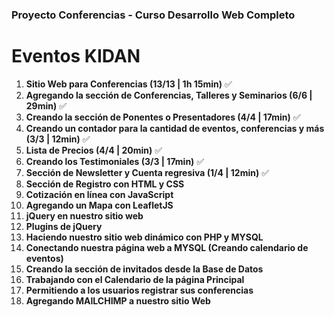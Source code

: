 ### Proyecto Conferencias -  Curso Desarrollo Web Completo

# Eventos KIDAN

1. **Sitio Web para Conferencias (13/13 | 1h 15min)** :white_check_mark:
1. **Agregando la sección de Conferencias, Talleres y Seminarios (6/6 | 29min)** :white_check_mark:
1. **Creando la sección de Ponentes o Presentadores (4/4 | 17min)** :white_check_mark:
1. **Creando un contador para la cantidad de eventos, conferencias y más (3/3 | 12min)** :white_check_mark:
1. **Lista de Precios (4/4 | 20min)** :white_check_mark:
1. **Creando los Testimoniales (3/3 | 17min)** :white_check_mark:
1. **Sección de Newsletter y Cuenta regresiva (1/4 | 12min)** :white_check_mark:
1. **Sección de Registro con HTML y CSS**
1. **Cotización en línea con JavaScript**
1. **Agregando un Mapa con LeafletJS**
1. **jQuery en nuestro sitio web**
1. **Plugins de jQuery**
1. **Haciendo nuestro sitio web dinámico con PHP y MYSQL**
1. **Conectando nuestra página web a MYSQL (Creando calendario de eventos)**
 1. **Creando la sección de invitados desde la Base de Datos**
1.  **Trabajando con el Calendario de la página Principal**
1. **Permitiendo a los usuarios registrar sus conferencias**
1.  **Agregando MAILCHIMP a nuestro sitio Web**


